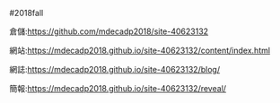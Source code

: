 #2018fall

倉儲:https://github.com/mdecadp2018/site-40623132

網站:https://mdecadp2018.github.io/site-40623132/content/index.html

網誌:https://mdecadp2018.github.io/site-40623132/blog/

簡報:https://mdecadp2018.github.io/site-40623132/reveal/
